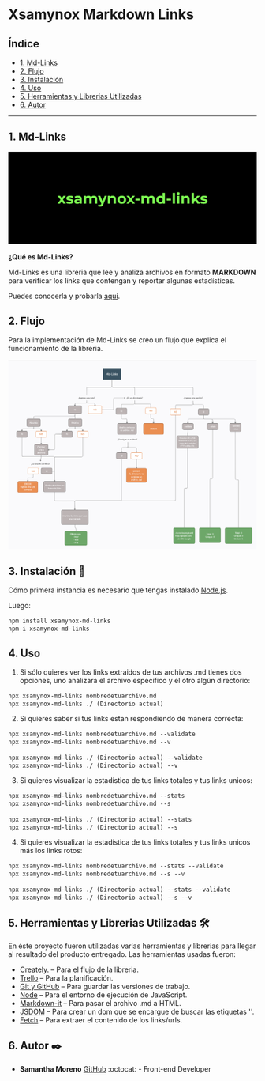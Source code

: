 # Xsamynox Markdown Links

## Índice

* [1. Md-Links](#1-md-links)
* [2. Flujo](#2-flujo)
* [3. Instalación](#3-instalación)
* [4. Uso](#3-uso)
* [5. Herramientas y Librerias Utilizadas](#4-herramientas-y-librerias-utilizadas)
* [6. Autor](#5-autor)

***

## 1. Md-Links

![md-links](Images-readme/portada.png)


**¿Qué es Md-Links?**

Md-Links es una libreria que lee y analiza archivos en formato **MARKDOWN**  para verificar los links que contengan y reportar algunas estadísticas.

Puedes conocerla y probarla [aquí](https://www.npmjs.com/package/xsamynox-md-links).
## 2. Flujo

Para la implementación de Md-Links se creo un flujo que explica el funcionamiento de la libreria.

![Flujo](Images-readme/flujo.png)
## 3. Instalación 🚀

Cómo primera instancia es necesario que tengas instalado [Node.js](https://nodejs.org/).

Luego:
```
npm install xsamynox-md-links
npm i xsamynox-md-links
```
## 4. Uso

1. Si sólo quieres ver los links extraidos de tus archivos .md tienes dos opciones, uno analizara el archivo especifico y el otro algún directorio:

```
npx xsamynox-md-links nombredetuarchivo.md
npx xsamynox-md-links ./ (Directorio actual)
```

2. Si quieres saber si tus links estan respondiendo de manera correcta:

```
npx xsamynox-md-links nombredetuarchivo.md --validate
npx xsamynox-md-links nombredetuarchivo.md --v

npx xsamynox-md-links ./ (Directorio actual) --validate
npx xsamynox-md-links ./ (Directorio actual) --v
```

3. Si quieres visualizar la estadística de tus links totales y tus links unicos:

```
npx xsamynox-md-links nombredetuarchivo.md --stats
npx xsamynox-md-links nombredetuarchivo.md --s

npx xsamynox-md-links ./ (Directorio actual) --stats
npx xsamynox-md-links ./ (Directorio actual) --s
```

4. Si quieres visualizar la estadística de tus links totales y tus links unicos más los links rotos:

```
npx xsamynox-md-links nombredetuarchivo.md --stats --validate
npx xsamynox-md-links nombredetuarchivo.md --s --v

npx xsamynox-md-links ./ (Directorio actual) --stats --validate
npx xsamynox-md-links ./ (Directorio actual) --s --v
```

## 5. Herramientas y Librerias Utilizadas 🛠️

En éste proyecto fueron utilizadas varias herramientas y librerias para llegar al resultado del producto entregado.
Las herramientas usadas fueron:

* [Creately.](https://app.creately.com/diagram/yKVuqoX0LcV/edit) – Para el flujo de la libreria.
* [Trello](https://trello.com/b/SlpQ5I8n/md-links-%F0%9F%94%97) – Para la planificación.
* [Git y GitHub](https://github.com/xsamynox/SCL014-md-links) – Para guardar las versiones de trabajo.
* [Node](https://nodejs.org/es) – Para el entorno de ejecución de JavaScript.
* [Markdown-it](https://github.com/markdown-it/markdown-it) – Para pasar el archivo .md a HTML.
* [JSDOM](https://github.com/jsdom/jsdom) – Para crear un dom que se encargue de buscar las etiquetas '<a>'.
* [Fetch](https://www.npmjs.com/package/fetch) – Para extraer el contenido de los links/urls.

## 6. Autor ✒️

* **Samantha Moreno** [GitHub](https://github.com/xsamynox) :octocat: - Front-end Developer

